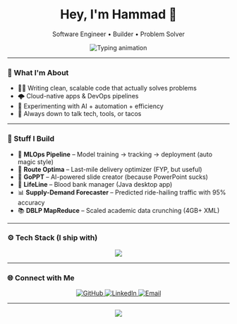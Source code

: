 <h1 align="center">Hey, I'm Hammad 👋</h1>
<p align="center">
  Software Engineer • Builder • Problem Solver  
</p>

<p align="center">
  <img src="https://readme-typing-svg.herokuapp.com?font=Space+Grotesk&size=22&pause=1000&color=B2CBE5&center=true&vCenter=true&width=435&lines=Code.+Cloud.+Coffee.;Building+cool+things+with+Python+%26+JS.;Scaling+apps+%F0%9F%9A%80+one+repo+at+a+time." alt="Typing animation" />
</p>

---

### 🧠 What I'm About

- 🧑‍💻 Writing clean, scalable code that actually solves problems  
- 🌩️ Cloud-native apps & DevOps pipelines  
- 🤖 Experimenting with AI + automation + efficiency  
- 💬 Always down to talk tech, tools, or tacos

---

### 🚀 Stuff I Build

- 🔄 **MLOps Pipeline** – Model training → tracking → deployment (auto magic style)  
- 🧭 **Route Optima** – Last-mile delivery optimizer (FYP, but useful)  
- 🧪 **GoPPT** – AI-powered slide creator (because PowerPoint sucks)  
- 💉 **LifeLine** – Blood bank manager (Java desktop app)  
- 📊 **Supply-Demand Forecaster** – Predicted ride-hailing traffic with 95% accuracy  
- 📚 **DBLP MapReduce** – Scaled academic data crunching (4GB+ XML)

---

### ⚙️ Tech Stack (I ship with)
<p align="center">
  <img src="https://skillicons.dev/icons?i=python,java,javascript,cpp,nodejs,flask,django,aws,docker,kubernetes,postgres,mongodb,git,github,vscode&perline=8" />
</p>

---

### 🌐 Connect with Me

<p align="center">
  <a href="https://github.com/hammad-codes">
    <img alt="GitHub" src="https://img.shields.io/badge/-GitHub-181717?style=flat-square&logo=github&logoColor=white">
  </a>
  <a href="https://linkedin.com/in/hammad-habib">
    <img alt="LinkedIn" src="https://img.shields.io/badge/-LinkedIn-0077B5?style=flat-square&logo=linkedin&logoColor=white">
  </a>
  <a href="mailto:your.email@example.com">
    <img alt="Email" src="https://img.shields.io/badge/-Email-D14836?style=flat-square&logo=gmail&logoColor=white">
  </a>
</p>

---

<p align="center">
  <img src="https://github-readme-stats.vercel.app/api?username=hammad-codes&show_icons=true&hide_border=true&theme=tokyonight" />
</p>
